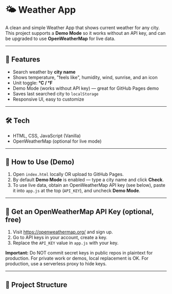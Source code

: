 # 🌤 Weather App

A clean and simple Weather App that shows current weather for any city.  
This project supports a **Demo Mode** so it works without an API key, and can be upgraded to use **OpenWeatherMap** for live data.

---

## 🚀 Features
- Search weather by **city name**
- Shows temperature, "feels like", humidity, wind, sunrise, and an icon
- Unit toggle: **°C / °F**
- Demo Mode (works without API key) — great for GitHub Pages demo
- Saves last searched city to `localStorage`
- Responsive UI, easy to customize

---

## 🛠 Tech
- HTML, CSS, JavaScript (Vanilla)
- OpenWeatherMap (optional for live mode)

---

## 🧩 How to Use (Demo)
1. Open `index.html` locally OR upload to GitHub Pages.  
2. By default **Demo Mode** is enabled — type a city name and click **Check**.  
3. To use live data, obtain an OpenWeatherMap API key (see below), paste it into `app.js` at the top (`API_KEY`), and uncheck **Demo Mode**.

---

## 🔑 Get an OpenWeatherMap API Key (optional, free)
1. Visit https://openweathermap.org/ and sign up.  
2. Go to API keys in your account, create a key.  
3. Replace the `API_KEY` value in `app.js` with your key.

**Important:** Do NOT commit secret keys in public repos in plaintext for production. For private work or demos, local replacement is OK. For production, use a serverless proxy to hide keys.

---

## 📂 Project Structure
